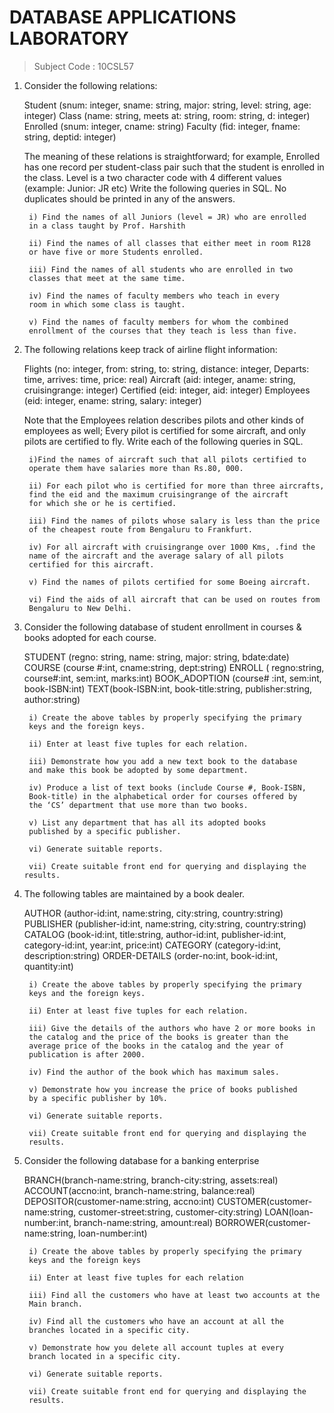 # DATABASE APPLICATIONS LABORATORY
> Subject Code : 10CSL57

1) Consider the following relations:
	
	Student (snum: integer, sname: string, major: string, level: string,
	age: integer)
	Class (name: string, meets at: string, room: string, d: integer)
	Enrolled (snum: integer, cname: string)
	Faculty (fid: integer, fname: string, deptid: integer)
	
	The meaning of these relations is straightforward; for example,
	Enrolled has one record per student-class pair such that the student
	is enrolled in the class. Level is a two character code with 4 different
	values (example: Junior: JR etc)
	Write the following queries in SQL. No duplicates should be printed
	in any of the answers.

		i) Find the names of all Juniors (level = JR) who are enrolled
		in a class taught by Prof. Harshith
		
		ii) Find the names of all classes that either meet in room R128
		or have five or more Students enrolled.
		
		iii) Find the names of all students who are enrolled in two
		classes that meet at the same time.
		
		iv) Find the names of faculty members who teach in every
		room in which some class is taught.
		
		v) Find the names of faculty members for whom the combined
		enrollment of the courses that they teach is less than five.



2) The following relations keep track of airline flight information:
	
	Flights (no: integer, from: string, to: string, distance: integer,
	Departs: time, arrives: time, price: real)
	Aircraft (aid: integer, aname: string, cruisingrange: integer)
	Certified (eid: integer, aid: integer)
	Employees (eid: integer, ename: string, salary: integer)
	
	Note that the Employees relation describes pilots and other kinds of
	employees as well;
	Every pilot is certified for some aircraft, and only pilots are certified to fly.
	Write each of the following queries in SQL.

		i)Find the names of aircraft such that all pilots certified to
		operate them have salaries more than Rs.80, 000.
		
		ii) For each pilot who is certified for more than three aircrafts,
		find the eid and the maximum cruisingrange of the aircraft
		for which she or he is certified.
		
		iii) Find the names of pilots whose salary is less than the price
		of the cheapest route from Bengaluru to Frankfurt.
		
		iv) For all aircraft with cruisingrange over 1000 Kms, .find the
		name of the aircraft and the average salary of all pilots
		certified for this aircraft.
		
		v) Find the names of pilots certified for some Boeing aircraft.
		
		vi) Find the aids of all aircraft that can be used on routes from
		Bengaluru to New Delhi.


3) Consider the following database of student enrollment in courses & 
books adopted for each course.
	
	STUDENT (regno: string, name: string, major: string, bdate:date)
	COURSE (course #:int, cname:string, dept:string)
	ENROLL ( regno:string, course#:int, sem:int, marks:int)
	BOOK_ADOPTION (course# :int, sem:int, book-ISBN:int)
	TEXT(book-ISBN:int, book-title:string, publisher:string, author:string)

		i) Create the above tables by properly specifying the primary 
		keys and the foreign keys.
		
		ii) Enter at least five tuples for each relation.
		
		iii) Demonstrate how you add a new text book to the database
		and make this book be adopted by some department.
		
		iv) Produce a list of text books (include Course #, Book-ISBN,
		Book-title) in the alphabetical order for courses offered by
		the ‘CS’ department that use more than two books.
		
		v) List any department that has all its adopted books
		published by a specific publisher.
		
		vi) Generate suitable reports.
		
		vii) Create suitable front end for querying and displaying the results.


4) The following tables are maintained by a book dealer.
	
	AUTHOR (author-id:int, name:string, city:string, country:string)
	PUBLISHER (publisher-id:int, name:string, city:string, country:string)
	CATALOG (book-id:int, title:string, author-id:int, publisher-id:int,
	category-id:int, year:int, price:int)
	CATEGORY (category-id:int, description:string)
	ORDER-DETAILS (order-no:int, book-id:int, quantity:int)

		i) Create the above tables by properly specifying the primary
		keys and the foreign keys.
		
		ii) Enter at least five tuples for each relation.
		
		iii) Give the details of the authors who have 2 or more books in
		the catalog and the price of the books is greater than the
		average price of the books in the catalog and the year of
		publication is after 2000.
		
		iv) Find the author of the book which has maximum sales.
		
		v) Demonstrate how you increase the price of books published
		by a specific publisher by 10%.
		
		vi) Generate suitable reports.
		
		vii) Create suitable front end for querying and displaying the
		results.


5) Consider the following database for a banking enterprise
	
	BRANCH(branch-name:string, branch-city:string, assets:real)
	ACCOUNT(accno:int, branch-name:string, balance:real)
	DEPOSITOR(customer-name:string, accno:int)
	CUSTOMER(customer-name:string, customer-street:string, customer-city:string)
	LOAN(loan-number:int, branch-name:string, amount:real)
	BORROWER(customer-name:string, loan-number:int)

		i) Create the above tables by properly specifying the primary
		keys and the foreign keys
		
		ii) Enter at least five tuples for each relation
		
		iii) Find all the customers who have at least two accounts at the
		Main branch.
		
		iv) Find all the customers who have an account at all the
		branches located in a specific city.
		
		v) Demonstrate how you delete all account tuples at every
		branch located in a specific city.
		
		vi) Generate suitable reports.
		
		vii) Create suitable front end for querying and displaying the
		results.